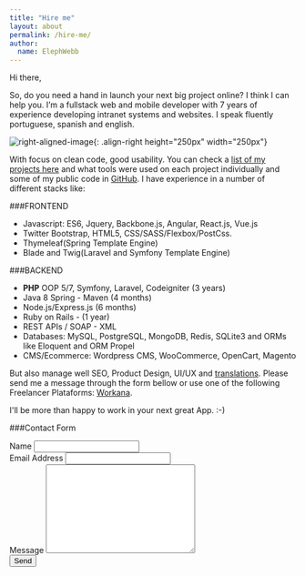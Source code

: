 ```yaml
---
title: "Hire me"
layout: about
permalink: /hire-me/
author:
  name: ElephWebb  
---
```

Hi there,

So, do you need a hand in launch your next big project online? I think I can help you.
I’m a fullstack web and mobile developer with 7 years of experience developing intranet systems and websites.
I speak fluently portuguese, spanish and english.

![right-aligned-image](https://elephwebb.github.io/assets/images/golang_coder.gif){: .align-right height="250px" width="250px"}

With focus on clean code, good usability. 
You can check a [list of my projects here](/projects) and what tools were used on each project individually and some of my public code in [GitHub](https://github.com/elephwebb/).
I have experience in a number of different stacks like: 

###FRONTEND
* Javascript: ES6, Jquery, Backbone.js, Angular, React.js, Vue.js
* Twitter Bootstrap, HTML5, CSS/SASS/Flexbox/PostCss.
* Thymeleaf(Spring Template Engine)
* Blade and Twig(Laravel and Symfony Template Engine)

###BACKEND
* **PHP** OOP 5/7, Symfony, Laravel, Codeigniter (3 years)
* Java 8 Spring - Maven (4 months)
* Node.js/Express.js (6 months)
* Ruby on Rails - (1 year)
* REST APIs / SOAP - XML
* Databases: MySQL, PostgreSQL, MongoDB, Redis, SQLite3 and ORMs like Eloquent and ORM Propel
* CMS/Ecommerce: Wordpress CMS, WooCommerce, OpenCart, Magento

But also manage well SEO, Product Design, UI/UX and [translations](https://getnative.me/user/8600). 
Please send me a message through the form bellow or use one of the following Freelancer Plataforms: [Workana](https://www.workana.com/freelancer/22c4385db2ad4f196384541a2314bda9).

I'll be more than happy to work in your next great App. :-)

###Contact Form

<div id="contact">
  <form action="http://formspree.io/elephwebb@gmail.com" method="POST">
    <label for="name">Name</label>
    <input type="text" id="name" name="name" class="full-width"><br>
    <label for="email">Email Address</label>
    <input type="email" id="email" name="_replyto" class="full-width"><br>
    <label for="message">Message</label>
    <textarea name="message" id="message" cols="30" rows="10" class="full-width"></textarea><br>
    <input type="submit" value="Send" class="btn">
  </form>
</div>
